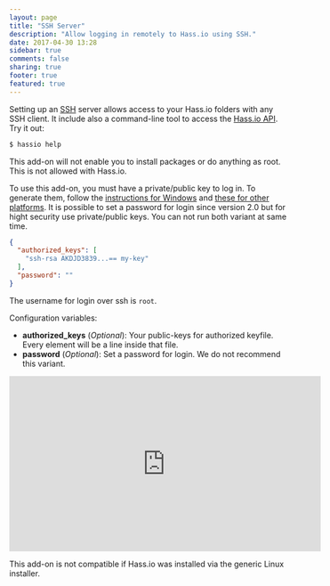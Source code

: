 ```yaml
---
layout: page
title: "SSH Server"
description: "Allow logging in remotely to Hass.io using SSH."
date: 2017-04-30 13:28
sidebar: true
comments: false
sharing: true
footer: true
featured: true
---
```


Setting up an [SSH](https://openssh.org/) server allows access to your Hass.io folders with any SSH client. It include also a command-line tool to access the  [Hass.io API](https://github.com/home-assistant/hassio/blob/dev/API.md). Try it out:
```bash
$ hassio help
```

<p class='note'>
This add-on will not enable you to install packages or do anything as root. This is not allowed with Hass.io.
</p>

To use this add-on, you must have a private/public key to log in. To generate them, follow the [instructions for Windows][win] and [these for other platforms][other]. It is possible to set a password for login since version 2.0 but for hight security use private/public keys. You can not run both variant at same time.

```json
{
  "authorized_keys": [
    "ssh-rsa AKDJD3839...== my-key"
  ],
  "password": ""
}
```

The username for login over ssh is `root`.

Configuration variables:

- **authorized_keys** (*Optional*): Your public-keys for authorized keyfile. Every element will be a line inside that file.
- **password** (*Optional*): Set a password for login. We do not recommend this variant.


<div class='videoWrapper'>
<iframe width="560" height="315" src="https://www.youtube.com/embed/GYJTy3UniHc" frameborder="0" allowfullscreen></iframe>
</div>

[win]: https://www.digitalocean.com/community/tutorials/how-to-create-ssh-keys-with-putty-to-connect-to-a-vps
[other]: https://help.github.com/articles/generating-a-new-ssh-key-and-adding-it-to-the-ssh-agent/

<p class='note'>This add-on is not compatible if Hass.io was installed via the generic Linux installer.</p>

